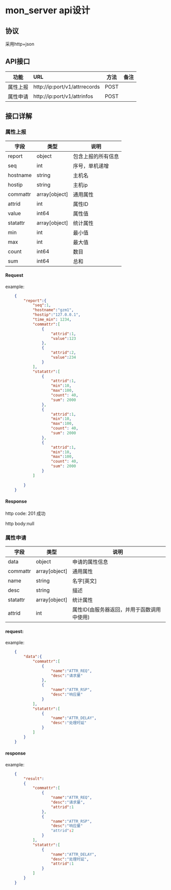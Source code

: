 # mon_server api设计
## 协议 
采用http+json

## API接口

|功能|URL|方法|备注|
|-----|:----|----|----|
|属性上报|http://ip:port/v1/attrrecords|POST||
|属性申请|http://ip:port/v1/attrinfos|POST||

## 接口详解
### 属性上报
|字段|类型|说明|
|---|---|---|
|report|object|包含上报的所有信息|
|seq|int|序号，单机递增|
|hostname|string|主机名|
|hostip|string|主机ip|
|commattr|array[object]|通用属性|
|attrid|int|属性ID|
|value|int64|属性值|
|statattr|array[object]|统计属性|
|min|int|最小值|
|max|int|最大值|
|count|int64|数目|
|sum|int64|总和|

#### Request
example:

```json
    {
        "report":{
            "seq":1,
            "hostname":"gzm1",
            "hostip":"127.0.0.1",
            "time_min": 1234,
            "commattr":[
                {
                    "attrid":1,
                    "value":123
                },
                {
                    "attrid":2,
                    "value":234
                }
            ],
            "statattr":[
                {
                    "attrid":1,
                    "min":10,
                    "max":100,
                    "count": 40,
                    "sum": 2000
                },
                {
                    "attrid":1,
                    "min":10,
                    "max":100,
                    "count": 40,
                    "sum": 2000
                },
                {
                    "attrid":1,
                    "min":10,
                    "max":100,
                    "count": 40,
                    "sum": 2000
                }
            ]
    
        }
    }
```

#### Response
http code: 201 成功

http body:null

### 属性申请

|字段|类型|说明|
|---|---|---|
|data|object|申请的属性信息|
|commattr|array[object]|通用属性|
|name|string|名字[英文]|
|desc|string|描述|
|statattr|array[object]|统计属性|
|attrid|int|属性ID(由服务器返回，并用于函数调用中使用)|

#### request:
example:
```json
    {
        "data":{
            "commattr":[
                {
                    "name":"ATTR_REQ",
                    "desc":"请求量"
                },
                {
                    "name":"ATTR_RSP",
                    "desc":"响应量"
                }
            ],
            "statattr":[
                {
                    "name":"ATTR_DELAY",
                    "desc":"处理时延"
                }
            ]
        }
    }
```

#### response
example:
```json
    {
        "result":
        {
            "commattr":[
                {
                    "name":"ATTR_REQ",
                    "desc":"请求量",
                    "attrid":1
                },
                {
                    "name":"ATTR_RSP",
                    "desc":"响应量"
                    "attrid":2
                }
            ],
            "statattr":[
                {
                    "name":"ATTR_DELAY",
                    "desc":"处理时延",
                    "attrid":1
                }
            ]
        }
    }
```

